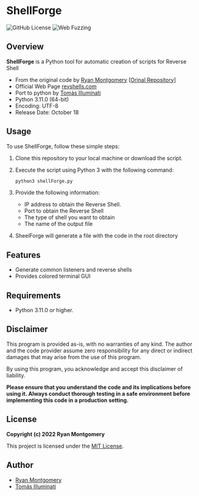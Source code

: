 # ShellForge

![GitHub License](https://img.shields.io/badge/License-MIT-green) ![Web Fuzzing](https://img.shields.io/badge/Tool-Reverse_Shell_Toolkit-blue)

## Overview

**ShellForge** is a Python tool for automatic creation of scripts for Reverse Shell

- From the original code by [Ryan Montgomery](https://github.com/0dayCTF) [[Orinal Repository](https://github.com/0dayCTF/reverse-shell-generator)]
- Official Web Page [revshells.com](https://revshells.com)
- Port to python by [Tomás Illuminati](https://github.com/tomasilluminati)
- Python 3.11.0 (64-bit)
- Encoding: UTF-8
- Release Date: October 18

## Usage

To use ShellForge, follow these simple steps:

1. Clone this repository to your local machine or download the script.


3. Execute the script using Python 3 with the following command:

   ```bash
   python3 shellForge.py
   ```

4. Provide the following information:

   - IP address to obtain the Reverse Shell.
   - Port to obtain the Reverse Shell
   - The type of shell you want to obtain
   - The name of the output file

5. SheelForge will generate a file with the code in the root directory

## Features

- Generate common listeners and reverse shells
- Provides colored terminal GUI

## Requirements

- Python 3.11.0 or higher.

## Disclaimer

This program is provided as-is, with no warranties of any kind. The author and the code provider assume zero responsibility for any direct or indirect damages that may arise from the use of this program.

By using this program, you acknowledge and accept this disclaimer of liability.

**Please ensure that you understand the code and its implications before using it. Always conduct thorough testing in a safe environment before implementing this code in a production setting.**

## License

**Copyright (c) 2022 Ryan Montgomery**

This project is licensed under the [MIT License](LICENSE).

## Author

- [Ryan Montgomery](https://github.com/0dayCTF)
- [Tomás Illuminati](https://github.com/tomasilluminati)

